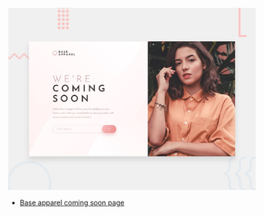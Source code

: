 ![Design preview for the Base Apparel coming soon page coding challenge](./design/desktop-preview.jpg)

- [Base apparel coming soon page](https://base-apparel-coming-soon-page-chi-ten.vercel.app/)

